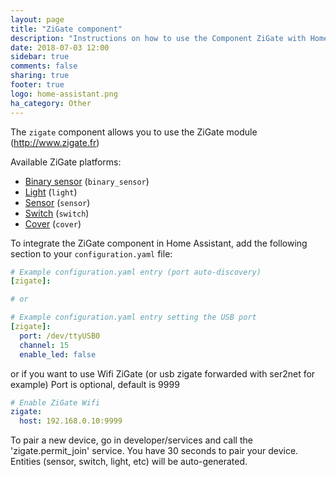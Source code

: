```yaml
---
layout: page
title: "ZiGate component"
description: "Instructions on how to use the Component ZiGate with Home Assistant."
date: 2018-07-03 12:00
sidebar: true
comments: false
sharing: true
footer: true
logo: home-assistant.png
ha_category: Other
---
```



The `zigate` component allows you to use the ZiGate module (http://www.zigate.fr)


Available ZiGate platforms:

- [Binary sensor](/components/binary_sensor/) (`binary_sensor`)
- [Light](/components/light/) (`light`)
- [Sensor](/components/sensor/) (`sensor`)
- [Switch](/components/switch/) (`switch`)
- [Cover](/components/cover/) (`cover`)

To integrate the ZiGate component in Home Assistant, add the following section to your `configuration.yaml` file:

```yaml
# Example configuration.yaml entry (port auto-discovery)
[zigate]:

# or

# Example configuration.yaml entry setting the USB port
[zigate]:
  port: /dev/ttyUSB0
  channel: 15
  enable_led: false
```

or
if you want to use Wifi ZiGate (or usb zigate forwarded with ser2net for example)
Port is optional, default is 9999

```yaml
# Enable ZiGate Wifi
zigate:
  host: 192.168.0.10:9999

```

To pair a new device, go in developer/services and call the 'zigate.permit\_join' service.
You have 30 seconds to pair your device.
Entities (sensor, switch, light, etc) will be auto-generated.

